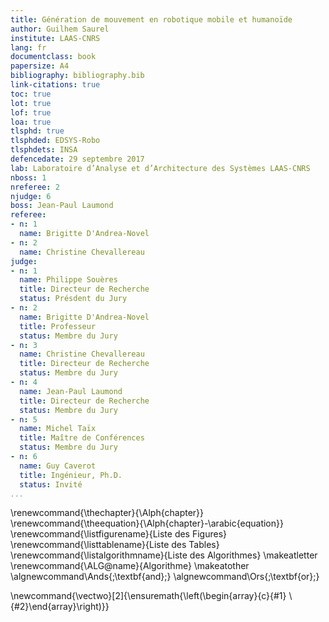 ```yaml
---
title: Génération de mouvement en robotique mobile et humanoïde
author: Guilhem Saurel
institute: LAAS-CNRS
lang: fr
documentclass: book
papersize: A4
bibliography: bibliography.bib
link-citations: true
toc: true
lot: true
lof: true
loa: true
tlsphd: true
tlsphded: EDSYS-Robo
tlsphdets: INSA
defencedate: 29 septembre 2017
lab: Laboratoire d’Analyse et d’Architecture des Systèmes LAAS-CNRS
nboss: 1
nreferee: 2
njudge: 6
boss: Jean-Paul Laumond
referee:
- n: 1
  name: Brigitte D'Andrea-Novel
- n: 2
  name: Christine Chevallereau
judge:
- n: 1
  name: Philippe Souères
  title: Directeur de Recherche
  status: Présdent du Jury
- n: 2
  name: Brigitte D'Andrea-Novel
  title: Professeur
  status: Membre du Jury
- n: 3
  name: Christine Chevallereau
  title: Directeur de Recherche
  status: Membre du Jury
- n: 4
  name: Jean-Paul Laumond
  title: Directeur de Recherche
  status: Membre du Jury
- n: 5
  name: Michel Taïx
  title: Maître de Conférences
  status: Membre du Jury
- n: 6
  name: Guy Caverot
  title: Ingénieur, Ph.D.
  status: Invité
...
```


\renewcommand{\thechapter}{\Alph{chapter}}
\renewcommand{\theequation}{\Alph{chapter}-\arabic{equation}}
\renewcommand{\listfigurename}{Liste des Figures}
\renewcommand{\listtablename}{Liste des Tables}
\renewcommand{\listalgorithmname}{Liste des Algorithmes}
\makeatletter
\renewcommand{\ALG@name}{Algorithme}
\makeatother
\algnewcommand\Ands{\;\textbf{and}\;}
\algnewcommand\Ors{\;\textbf{or}\;}

\newcommand{\vectwo}[2]{\ensuremath{\left(\begin{array}{c}{#1} \\ {#2}\end{array}\right)}}
